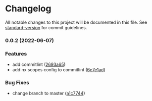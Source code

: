 # Changelog

All notable changes to this project will be documented in this file. See [standard-version](https://github.com/conventional-changelog/standard-version) for commit guidelines.

### 0.0.2 (2022-06-07)


### Features

* add commitlint ([2693a65](https://github.com/noctifer20/nestjs-modules/commit/2693a6581853ca02176051814b16d755cc649090))
* add nx scopes config to commitlint ([6e7e1ad](https://github.com/noctifer20/nestjs-modules/commit/6e7e1adf277d554e5300e67bbb8d859b6e79c1a9))


### Bug Fixes

* change branch to master ([a1c7744](https://github.com/noctifer20/nestjs-modules/commit/a1c7744a02860e343710ae01bfa10b526c362825))
